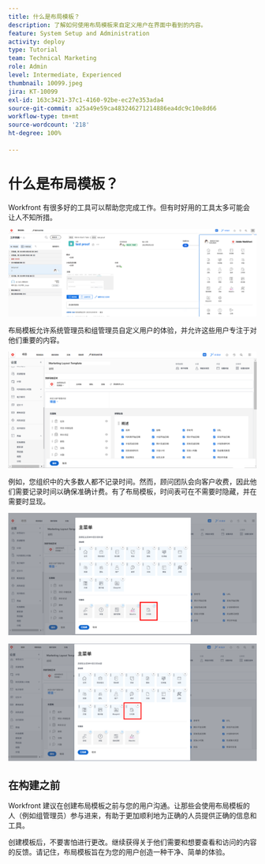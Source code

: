 ```yaml
---
title: 什么是布局模板？
description: 了解如何使用布局模板来自定义用户在界面中看到的内容。
feature: System Setup and Administration
activity: deploy
type: Tutorial
team: Technical Marketing
role: Admin
level: Intermediate, Experienced
thumbnail: 10099.jpeg
jira: KT-10099
exl-id: 163c3421-37c1-4160-92be-ec27e353ada4
source-git-commit: a25a49e59ca483246271214886ea4dc9c10e8d66
workflow-type: tm+mt
source-wordcount: '218'
ht-degree: 100%

---
```


# 什么是布局模板？

Workfront 有很多好的工具可以帮助您完成工作。但有时好用的工具太多可能会让人不知所措。

![主页和主菜单](assets/what-are-layout-templates-01.png)

布局模板允许系统管理员和组管理员自定义用户的体验，并允许这些用户专注于对他们重要的内容。

![主页和主菜单](assets/what-are-layout-templates-02.png)

例如，您组织中的大多数人都不记录时间。然而，顾问团队会向客户收费，因此他们需要记录时间以确保准确计费。有了布局模板，时间表可在不需要时隐藏，并在需要时显现。

![主页和主菜单](assets/what-are-layout-templates-03.png)

![主页和主菜单](assets/what-are-layout-templates-04.png)


## 在构建之前

Workfront 建议在创建布局模板之前与您的用户沟通。让那些会使用布局模板的人（例如组管理员）参与进来，有助于更加顺利地为正确的人员提供正确的信息和工具。

创建模板后，不要害怕进行更改。继续获得关于他们需要和想要查看和访问的内容的反馈。请记住，布局模板旨在为您的用户创造一种干净、简单的体验。
